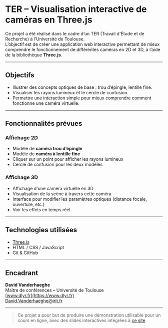 # TER – Visualisation interactive de caméras en Three.js

Ce projet a été réalisé dans le cadre d’un TER (Travail d'Étude et de Recherche) à l’Université de Toulouse.  
L’objectif est de créer une application web interactive permettant de mieux comprendre le fonctionnement de différentes caméras en 2D et 3D, à l’aide de la bibliothèque **Three.js**.

---

## Objectifs

- Illustrer des concepts optiques de base : trou d’épingle, lentille fine.
- Visualiser les rayons lumineux et le cercle de confusion.
- Permettre une interaction simple pour mieux comprendre comment fonctionne une caméra virtuelle.

---

## Fonctionnalités prévues

### Affichage 2D
- Modèle de **caméra trou d’épingle**
- Modèle de **caméra à lentille fine**
- Cliquer sur un point pour afficher les rayons lumineux
- Cercle de confusion pour les deux modèles

### Affichage 3D
- Affichage d'une caméra virtuelle en 3D
- Visualisation de la scène à travers cette caméra
- Interface pour modifier les paramètres optiques (distance focale, ouverture, etc.)
- Voir les effets en temps réel

---

## Technologies utilisées

- [Three.js](https://threejs.org/)
- HTML / CSS / JavaScript
- Git & GitHub

---

## Encadrant

**David Vanderhaeghe**  
Maître de conférences – Université de Toulouse  
[www.dlyr.fr](https://www.dlyr.fr)  
David.Vanderhaeghe@irit.fr

---

> Ce projet a pour but de produire une démonstration utilisable pour un cours en ligne, avec des slides interactives intégrées à [ce site](https://www.dlyr.fr/CG/is-ig-KINXPA51.html).
